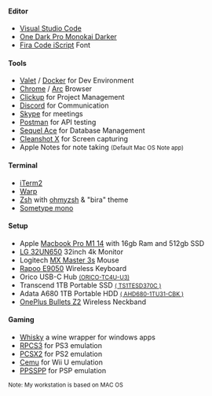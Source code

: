 #### Editor 
+ <a class="hover:opacity-50" href="https://code.visualstudio.com/" target="_blank">Visual Studio Code</a>
+ <a class="hover:opacity-50" href="https://marketplace.visualstudio.com/items?itemName=eserozvataf.one-dark-pro-monokai-darker" target="_blank">One Dark Pro Monokai Darker</a>
+ <a class="hover:opacity-50" href="https://github.com/kencrocken/FiraCodeiScript" target="_blank">Fira Code iScript</a> Font 

#### Tools
+ <a class="hover:opacity-50" href="https://github.com/laravel/valet" target="_blank">Valet</a> / <a class="hover:opacity-50" href="https://www.docker.com/" target="_blank">Docker</a> for Dev Environment
+ <a class="hover:opacity-50" href="https://google.com/chrome/" target="_blank" title="Google Chrome">Chrome</a> / <a class="hover:opacity-50" href="https://arc.net/" target="_blank" title="Arc">Arc</a> Browser
+ <a class="hover:opacity-50" href="https://clickup.com/" target="_blank" title="Clickup">Clickup</a> for Project Management
+ <a class="hover:opacity-50" href="https://discord.com/" target="_blank" title="Discord">Discord</a> for Communication
+ <a class="hover:opacity-50" href="https://www.skype.com/en/" target="_blank" title="Skype">Skype</a> for meetings
+ <a class="hover:opacity-50" href="https://www.postman.com/" target="_blank" title="Postman">Postman</a> for API testing
+ <a class="hover:opacity-50" href="https://sequel-ace.com/" target="_blank" title="Sequel Ace">Sequel Ace</a> for Database Management
+ <a class="hover:opacity-50" href="https://cleanshot.com/" target="_blank" title="Screenshot Tool">Cleanshot X</a> for Screen capturing
+ Apple Notes for note taking <small>(Default Mac OS Note app)</small>

#### Terminal
+ <a class="hover:opacity-50" href="https://iterm2.com/" target="_blank" title="iTerm2">iTerm2</a>
+ <a class="hover:opacity-50" href="https://www.warp.dev/" target="_blank" title="Warp">Warp</a> 
+ <a class="hover:opacity-50" href="https://github.com/ohmyzsh/ohmyzsh/wiki/Installing-ZSH" target="_blank" title="Zsh">Zsh</a> with <a class="hover:opacity-50" href="https://ohmyz.sh/" target="_blank" title="ohmyzsh">ohmyzsh</a> & "bira" theme
+ <a class="hover:opacity-50" href="https://fonts.google.com/specimen/Sometype+Mono" target="_blank" title="Monospace Font">Sometype mono</a> 

#### Setup
+ Apple <a class="hover:opacity-50" href="https://www.amazon.com/Apple-MacBook-14-inch-8%E2%80%91core-14%E2%80%91core/dp/B09JQSLL92?th=1" target="_blank" title="Primary Work Laptop">Macbook Pro M1 14</a> with 16gb Ram and 512gb SSD
+ <a class="hover:opacity-50" href="https://www.amazon.com/LG-32UN650-W-Compatibility-Borderless-Adjustable/dp/B08FQ42MN1/" target="_blank" title="4k Monitor">LG 32UN650</a>  32inch 4k Monitor
+ Logitech <a class="hover:opacity-50" href="https://www.amazon.com/Logitech-Master-Performance-Ultra-Fast-Scrolling/dp/B0BS9VVQPD/" target="_blank" title="Wireless Mouse">MX Master 3s</a> Mouse
+ <a class="hover:opacity-50" href="https://www.amazon.in/Rapoo-Rechargeable-Bluetooth-Multi-Device-Smartphone/dp/B0C71DDZMB " target="_blank" title="Wireless Keyboard">Rapoo E9050</a> Wireless Keyboard
+ Orico USB-C Hub <small><a class="hover:opacity-50" href="https://www.orico.cc/us/product/detail/3334.html" target="_blank" title="USB C HUB">(ORICO-TC4U-U3)</a></small>
+ Transcend 1TB Portable SSD <small><a class="hover:opacity-50" href="https://www.amazon.com/Transcend-Type-C-ESD370C-Portable-TS1TESD370C/dp/B08P9MSSZP" target="_blank" title="1TB SSD">( TS1TESD370C )</a></small> 
+ Adata A680 1TB Portable HDD <small><a class="hover:opacity-50" href="https://www.amazon.com/ADATA-Military-Grade-Shock-Proof-External-AHD680-1TU31-CBK/dp/B07KK2RGHY/" target="_blank" title="1TB HDD">( AHD680-1TU31-CBK )</a></small> 
+ <a class="hover:opacity-50" href="https://www.oneplus.com/ae/oneplus-bullets-wireless-z2" target="_blank" title="Primary headphone and Mic for calling">OnePlus Bullets Z2</a> Wireless Neckband

#### Gaming 
+ <a class="hover:opacity-50" href="https://getwhisky.app/" target="_blank" title="Gaming Emulator">Whisky</a> a wine wrapper for windows apps
+ <a class="hover:opacity-50" href="https://rpcs3.net/" target="_blank" title="Gaming Emulator">RPCS3</a> for PS3 emulation
+ <a class="hover:opacity-50" href="https://pcsx2.net/" target="_blank" title="Gaming Emulator">PCSX2</a> for PS2 emulation
+ <a class="hover:opacity-50" href="https://cemu.info/" target="_blank" title="Gaming Emulator">Cemu</a> for Wii U emulation
+ <a class="hover:opacity-50" href="https://www.ppsspp.org/" target="_blank" title="Gaming Emulator">PPSSPP</a> for PSP emulation


<small>Note: My workstation is based on MAC OS</small>